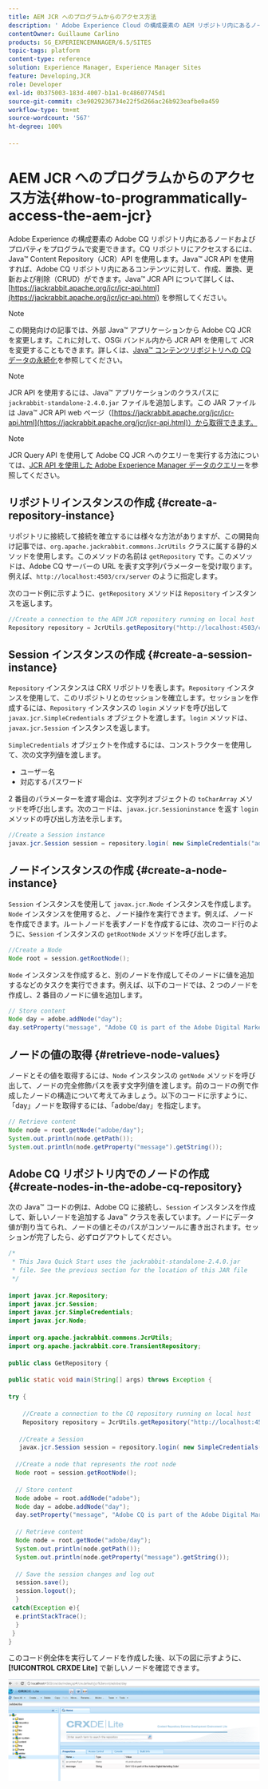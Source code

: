 ```yaml
---
title: AEM JCR へのプログラムからのアクセス方法
description: ' Adobe Experience Cloud の構成要素の AEM リポジトリ内にあるノードおよびプロパティをプログラムで変更できます'
contentOwner: Guillaume Carlino
products: SG_EXPERIENCEMANAGER/6.5/SITES
topic-tags: platform
content-type: reference
solution: Experience Manager, Experience Manager Sites
feature: Developing,JCR
role: Developer
exl-id: 0b375003-183d-4007-b1a1-0c48607745d1
source-git-commit: c3e9029236734e22f5d266ac26b923eafbe0a459
workflow-type: tm+mt
source-wordcount: '567'
ht-degree: 100%

---
```


# AEM JCR へのプログラムからのアクセス方法{#how-to-programmatically-access-the-aem-jcr}

Adobe Experience の構成要素の Adobe CQ リポジトリ内にあるノードおよびプロパティをプログラムで変更できます。CQ リポジトリにアクセスするには、Java™ Content Repository（JCR）API を使用します。Java™ JCR API を使用すれば、Adobe CQ リポジトリ内にあるコンテンツに対して、作成、置換、更新および削除（CRUD）ができます。Java™ JCR API について詳しくは、[https://jackrabbit.apache.org/jcr/jcr-api.html](https://jackrabbit.apache.org/jcr/jcr-api.html) を参照してください。

>[!NOTE]
>
>この開発向けの記事では、外部 Java™ アプリケーションから Adobe CQ JCR を変更します。これに対して、OSGi バンドル内から JCR API を使用して JCR を変更することもできます。詳しくは、[Java™ コンテンツリポジトリへの CQ データの永続化](https://experienceleague.adobe.com/docs/experience-manager-learn/getting-started-wknd-tutorial-develop/overview.html?lang=ja)を参照してください。

>[!NOTE]
>
>JCR API を使用するには、Java™ アプリケーションのクラスパスに `jackrabbit-standalone-2.4.0.jar` ファイルを追加します。この JAR ファイルは Java™ JCR API web ページ（[https://jackrabbit.apache.org/jcr/jcr-api.html](https://jackrabbit.apache.org/jcr/jcr-api.html)）から取得できます。

>[!NOTE]
>
>JCR Query API を使用して Adobe CQ JCR へのクエリーを実行する方法については、[JCR API を使用した Adobe Experience Manager データのクエリー](https://experienceleague.adobe.com/docs/experience-manager-65/developing/platform/query-builder/querybuilder-api.html?lang=ja)を参照してください。

## リポジトリインスタンスの作成 {#create-a-repository-instance}

リポジトリに接続して接続を確立するには様々な方法がありますが、この開発向け記事では、`org.apache.jackrabbit.commons.JcrUtils` クラスに属する静的メソッドを使用します。このメソッドの名前は `getRepository` です。このメソッドは、Adobe CQ サーバーの URL を表す文字列パラメーターを受け取ります。例えば、`http://localhost:4503/crx/server` のように指定します。

次のコード例に示すように、`getRepository` メソッドは `Repository` インスタンスを返します。

```java
//Create a connection to the AEM JCR repository running on local host
Repository repository = JcrUtils.getRepository("http://localhost:4503/crx/server");
```

## Session インスタンスの作成 {#create-a-session-instance}

`Repository` インスタンスは CRX リポジトリを表します。`Repository` インスタンスを使用して、このリポジトリとのセッションを確立します。セッションを作成するには、`Repository` インスタンスの `login` メソッドを呼び出して `javax.jcr.SimpleCredentials` オブジェクトを渡します。`login` メソッドは、`javax.jcr.Session` インスタンスを返します。

`SimpleCredentials` オブジェクトを作成するには、コンストラクターを使用して、次の文字列値を渡します。

* ユーザー名
* 対応するパスワード

2 番目のパラメーターを渡す場合は、文字列オブジェクトの `toCharArray` メソッドを呼び出します。次のコードは、`javax.jcr.Sessioninstance` を返す `login` メソッドの呼び出し方法を示します。

```java
//Create a Session instance
javax.jcr.Session session = repository.login( new SimpleCredentials("admin", "admin".toCharArray()));
```

## ノードインスタンスの作成 {#create-a-node-instance}

`Session` インスタンスを使用して `javax.jcr.Node` インスタンスを作成します。`Node` インスタンスを使用すると、ノード操作を実行できます。例えば、ノードを作成できます。ルートノードを表すノードを作成するには、次のコード行のように、`Session` インスタンスの `getRootNode` メソッドを呼び出します。

```java
//Create a Node
Node root = session.getRootNode();
```

`Node` インスタンスを作成すると、別のノードを作成してそのノードに値を追加するなどのタスクを実行できます。例えば、以下のコードでは、2 つのノードを作成し、2 番目のノードに値を追加します。

```java
// Store content
Node day = adobe.addNode("day");
day.setProperty("message", "Adobe CQ is part of the Adobe Digital Marketing Suite!");
```

## ノードの値の取得 {#retrieve-node-values}

ノードとその値を取得するには、`Node` インスタンスの `getNode` メソッドを呼び出して、ノードの完全修飾パスを表す文字列値を渡します。前のコードの例で作成したノードの構造について考えてみましょう。以下のコードに示すように、「day」ノードを取得するには、「adobe/day」を指定します。

```java
// Retrieve content
Node node = root.getNode("adobe/day");
System.out.println(node.getPath());
System.out.println(node.getProperty("message").getString());
```

## Adobe CQ リポジトリ内でのノードの作成 {#create-nodes-in-the-adobe-cq-repository}

次の Java™ コードの例は、Adobe CQ に接続し、`Session` インスタンスを作成して、新しいノードを追加する Java™ クラスを表しています。ノードにデータ値が割り当てられ、ノードの値とそのパスがコンソールに書き出されます。セッションが完了したら、必ずログアウトしてください。

```java
/*
 * This Java Quick Start uses the jackrabbit-standalone-2.4.0.jar
 * file. See the previous section for the location of this JAR file
 */

import javax.jcr.Repository;
import javax.jcr.Session;
import javax.jcr.SimpleCredentials;
import javax.jcr.Node;

import org.apache.jackrabbit.commons.JcrUtils;
import org.apache.jackrabbit.core.TransientRepository;

public class GetRepository {

public static void main(String[] args) throws Exception {

try {

    //Create a connection to the CQ repository running on local host
    Repository repository = JcrUtils.getRepository("http://localhost:4503/crx/server");

   //Create a Session
   javax.jcr.Session session = repository.login( new SimpleCredentials("admin", "admin".toCharArray()));

  //Create a node that represents the root node
  Node root = session.getRootNode();

  // Store content
  Node adobe = root.addNode("adobe");
  Node day = adobe.addNode("day");
  day.setProperty("message", "Adobe CQ is part of the Adobe Digital Marketing Suite!");

  // Retrieve content
  Node node = root.getNode("adobe/day");
  System.out.println(node.getPath());
  System.out.println(node.getProperty("message").getString());

  // Save the session changes and log out
  session.save();
  session.logout();
  }
 catch(Exception e){
  e.printStackTrace();
  }
 }
}
```

このコード例全体を実行してノードを作成した後、以下の図に示すように、**[!UICONTROL CRXDE Lite]** で新しいノードを確認できます。

![chlimage_1-68](assets/chlimage_1-68a.png)
